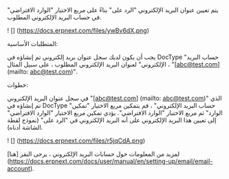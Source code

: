 يتم تعيين عنوان البريد الإلكتروني "الرد على" بناءً على مربع الاختيار "الوارد الافتراضي" في حساب البريد الإلكتروني المطلوب.

! [] (https://docs.erpnext.com/files/ywBv6dX.png)

المتطلبات الأساسية:

يجب أن يكون لديك سجل عنوان بريد إلكتروني تم إنشاؤه في DocType "حساب البريد الإلكتروني" لعنوان البريد الإلكتروني المطلوب ، على سبيل المثال ، "[abc@test.com] (mailto: abc@test.com)".

خطوات:

في سجل عنوان البريد الإلكتروني "[abc@test.com] (mailto: abc@test.com)" الذي تم إنشاؤه في DocType "حساب البريد الإلكتروني" ، قم بتمكين مربع الاختيار "تمكين الوارد" ثم مربع الاختيار "الوارد الافتراضي". يؤدي تمكين مربع الاختيار "الوارد الافتراضي" إلى تعيين هذا البريد الإلكتروني على أنه البريد الإلكتروني في "الرد على" (نموذج لقطة الشاشة أدناه).

! [] (https://docs.erpnext.com/files/r5jqCdA.png)

لمزيد من المعلومات حول حسابات البريد الإلكتروني ، يرجى النقر [هنا] (https://docs.erpnext.com/docs/user/manual/en/setting-up/email/email-account).